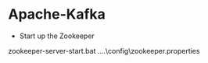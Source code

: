 # Apache-Kafka


- Start up the Zookeeper


zookeeper-server-start.bat ..\..\config\zookeeper.properties
